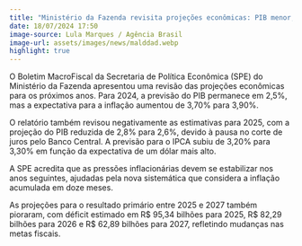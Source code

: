 ```yaml
---
title: "Ministério da Fazenda revisita projeções econômicas: PIB menor, inflação em alta"
date: 18/07/2024 17:50
image-source: Lula Marques / Agência Brasil
image-url: assets/images/news/malddad.webp
highlight: true
---
```


O Boletim MacroFiscal da Secretaria de Política Econômica (SPE) do Ministério da Fazenda apresentou uma revisão das projeções econômicas para os próximos anos. Para 2024, a previsão do PIB permanece em 2,5%, mas a expectativa para a inflação aumentou de 3,70% para 3,90%.

O relatório também revisou negativamente as estimativas para 2025, com a projeção do PIB reduzida de 2,8% para 2,6%, devido à pausa no corte de juros pelo Banco Central. A previsão para o IPCA subiu de 3,20% para 3,30% em função da expectativa de um dólar mais alto.

A SPE acredita que as pressões inflacionárias devem se estabilizar nos anos seguintes, ajudadas pela nova sistemática que considera a inflação acumulada em doze meses.

As projeções para o resultado primário entre 2025 e 2027 também pioraram, com déficit estimado em R$ 95,34 bilhões para 2025, R$ 82,29 bilhões para 2026 e R$ 62,89 bilhões para 2027, refletindo mudanças nas metas fiscais.